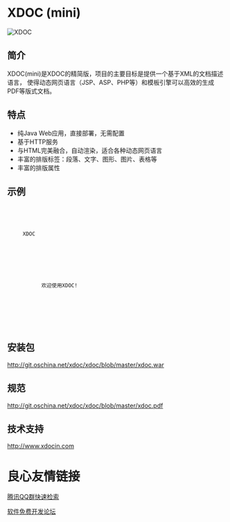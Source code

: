 XDOC (mini)
==============================

![XDOC](http://static.oschina.net/uploads/space/2015/0825/114225_75kc_193624.png "")

简介
------------------------------

XDOC(mini)是XDOC的精简版，项目的主要目标是提供一个基于XML的文档描述语言，
使得动态网页语言（JSP、ASP、PHP等）和模板引擎可以高效的生成PDF等版式文档。

特点
------------------------------

* 纯Java Web应用，直接部署，无需配置
* 基于HTTP服务
* 与HTML完美融合，自动渲染，适合各种动态网页语言
* 丰富的排版标签：段落、文字、图形、图片、表格等
* 丰富的排版属性

示例
------------------------------

``` HTML
 
 
   
     
     XDOC 
      
   
   
     
     
       
         
           欢迎使用XDOC! 
         
       
     
     
   
 
```

安装包
------------------------------

http://git.oschina.net/xdoc/xdoc/blob/master/xdoc.war

规范
------------------------------

http://git.oschina.net/xdoc/xdoc/blob/master/xdoc.pdf

技术支持
------------------------------

http://www.xdocin.com


 # 良心友情链接

[腾讯QQ群快速检索](http://u.720life.cn/s/8cf73f7c)

[软件免费开发论坛](http://u.720life.cn/s/bbb01dc0)